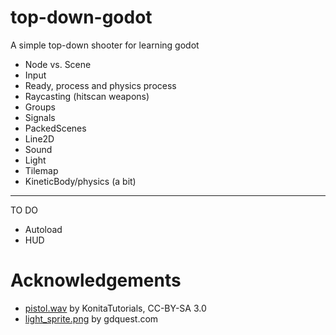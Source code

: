 # top-down-godot
A simple top-down shooter for learning godot

* Node vs. Scene
* Input
* Ready, process and physics process
* Raycasting (hitscan weapons)
* Groups
* Signals
* PackedScenes
* Line2D
* Sound
* Light
* Tilemap
* KineticBody/physics (a bit)



----
TO DO
* Autoload
* HUD

# Acknowledgements

* [pistol.wav](https://opengameart.org/content/gun-sound-effects) by KonitaTutorials, CC-BY-SA 3.0
* [light_sprite.png](https://www.gdquest.com/tutorial/godot/2d/lighting-with-normal-maps/) by gdquest.com
